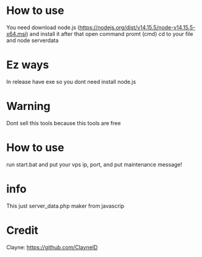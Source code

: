 # How to use
You need download node.js (https://nodejs.org/dist/v14.15.5/node-v14.15.5-x64.msi) and install it after that open command promt (cmd) cd to your file and node serverdata
# Ez ways
In release have exe so you dont need install node.js
# Warning
Dont sell this tools because this tools are free
# How to use
run start.bat and 
put your vps ip, port, and put maintenance message!
# info
This just server_data.php maker from javascrip
# Credit
Clayne:
https://github.com/ClayneID
